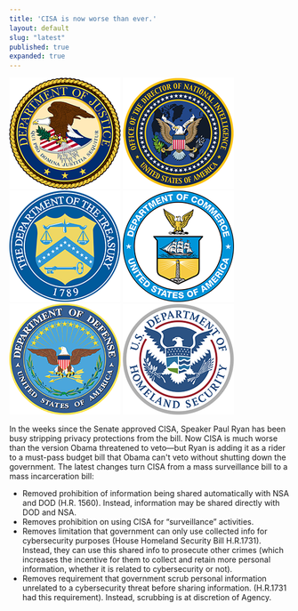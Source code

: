 ```yaml
---
title: 'CISA is now worse than ever.'
layout: default
slug: "latest"
published: true
expanded: true
---
```

<p class="wide">
<img onload="this.style.opacity=1;" src="images/deptjustice.png">
<img onload="this.style.opacity=1;" src="images/deptodni.png">
<img onload="this.style.opacity=1;" src="images/depttreasury.png">
<img onload="this.style.opacity=1;" src="images/deptcommerce.png">
<img onload="this.style.opacity=1;" src="images/deptdefense.png">
<img onload="this.style.opacity=1;" src="images/depthomelandsecurity.png">
</p>
<p>
In the weeks since the Senate approved CISA, Speaker Paul Ryan has been busy stripping privacy protections from the bill. Now CISA is much worse than the version Obama threatened to veto—but Ryan is adding it as a rider to a must-pass budget bill that Obama can't veto without shutting down the government.
The latest changes turn CISA from a mass surveillance bill to a mass incarceration bill:
<ul>
<li>
    Removed prohibition of information being shared automatically with NSA and
    DOD (H.R. 1560). Instead, information may be shared directly with DOD and NSA.
</li>
<li>
    Removes prohibition on using CISA for “surveillance” activities.
</li>
<li>
    Removes limitation that government can only use collected info for
    cybersecurity purposes (House Homeland Security Bill H.R.1731). Instead,
    they can use this shared info to prosecute other crimes
    (which increases the incentive for them to collect and retain more personal
    information, whether it is related to cybersecurity or not).
</li>
<li>
    Removes requirement that government scrub personal information unrelated to a
    cybersecurity threat before sharing information. (H.R.1731 had this requirement).
    Instead, scrubbing is at discretion of Agency.
</li>
</ul>
</p>
